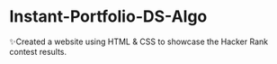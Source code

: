 # Instant-Portfolio-DS-Algo
✨Created a website using HTML &amp; CSS to showcase the Hacker Rank contest results.
